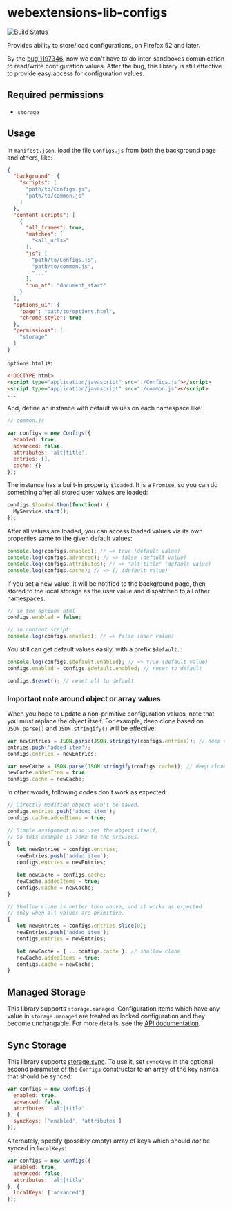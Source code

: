 # webextensions-lib-configs

[![Build Status](https://travis-ci.org/piroor/webextensions-lib-configs.svg?branch=trunk)](https://travis-ci.org/piroor/webextensions-lib-configs)

Provides ability to store/load configurations, on Firefox 52 and later.

By the [bug 1197346](https://bugzilla.mozilla.org/show_bug.cgi?id=1197346), now we don't have to do inter-sandboxes comunication to read/write configuration values.
After the bug, this library is still effective to provide easy access for configuration values.

## Required permissions

 * `storage`

## Usage

In `manifest.json`, load the file `Configs.js` from both the background page and others, like:

```json
{
  "background": {
    "scripts": [
      "path/to/Configs.js",
      "path/to/common.js"
    ]
  },
  "content_scripts": [
    {
      "all_frames": true,
      "matches": [
        "<all_urls>"
      ],
      "js": [
        "path/to/Configs.js",
        "path/to/common.js",
        "..."
      ],
      "run_at": "document_start"
    }
  ],
  "options_ui": {
    "page": "path/to/options.html",
    "chrome_style": true
  },
  "permissions": [
    "storage"
  ]
}
```

`options.html` is:

```html
<!DOCTYPE html>
<script type="application/javascript" src="./Configs.js"></script>
<script type="application/javascript" src="./common.js"></script>
...
```

And, define an instance with default values on each namespace like:

```javascript
// common.js

var configs = new Configs({
  enabled: true,
  advanced: false,
  attributes: 'alt|title',
  entries: [],
  cache: {}
});
```

The instance has a built-in property `$loaded`. It is a `Promise`, so you can do something after all stored user values are loaded:

```javascript
configs.$loaded.then(function() {
  MyService.start();
});
```

After all values are loaded, you can access loaded values via its own properties same to the given default values:

```javascript
console.log(configs.enabled); // => true (default value)
console.log(configs.advanced); // => false (default value)
console.log(configs.attributes); // => "alt|title" (default value)
console.log(configs.cache); // => {} (default value)
```

If you set a new value, it will be notified to the background page, then stored to the local storage as the user value and dispatched to all other namespaces.

```javascript
// in the options.html
configs.enabled = false;
```

```javascript
// in content script
console.log(configs.enabled); // => false (user value)
```

You still can get default values easily, with a prefix `$default.`:

```javascript
console.log(configs.$default.enabled); // => true (default value)
configs.enabled = configs.$default.enabled; // reset to default

configs.$reset(); // reset all to default
```

### Important note around object or array values

When you hope to update a non-primitive configuration values, note that you must replace the object itself.
For example, deep clone based on `JSON.parse()` and `JSON.stringify()` will be effective:

```javascript
var newEntries = JSON.parse(JSON.stringify(configs.entries)); // deep clone
entries.push('added item');
configs.entries = newEntries;

var newCache = JSON.parse(JSON.stringify(configs.cache)); // deep clone
newCache.addedItem = true;
configs.cache = newCache;
```

In other words, following codes don't work as expected:

```javascript
// Directly modified object won't be saved.
configs.entries.push('added item');
configs.cache.addedItems = true;

// Simple assignment also uses the object itself,
// so this example is same to the previous.
{
   let newEntries = configs.entries;
   newEntries.push('added item');
   configs.entries = newEntries;

   let newCache = configs.cache;
   newCache.addedItems = true;
   configs.cache = newCache;
}

// Shallow clone is better than above, and it works as expected
// only when all values are primitive.
{
   let newEntries = configs.entries.slice(0);
   newEntries.push('added item');
   configs.entries = newEntries;

   let newCache = { ...configs.cache }; // shallow clone
   newCache.addedItems = true;
   configs.cache = newCache;
}
```

## Managed Storage

This library supports `storage.managed`. Configuration items which have any value in `storage.managed` are  treated as locked configuration and they become unchangable. For more details, see the [API documentation](https://developer.mozilla.org/en-US/Add-ons/WebExtensions/API/storage/managed).

## Sync Storage

This library supports [storage.sync](https://developer.mozilla.org/en-US/Add-ons/WebExtensions/API/storage/sync). To use it, set `syncKeys` in the optional second parameter of the `Configs` constructor to an array of the key names that should be synced:

```javascript
var configs = new Configs({
  enabled: true,
  advanced: false,
  attributes: 'alt|title'
}, {
  syncKeys: ['enabled', 'attributes']
});
```

Alternately, specify (possibly empty) array of keys which should _not_ be synced in `localKeys`:

```javascript
var configs = new Configs({
  enabled: true,
  advanced: false,
  attributes: 'alt|title'
}, {
  localKeys: ['advanced']
});
```
